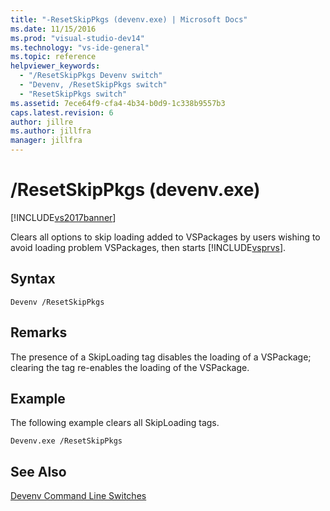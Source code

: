 ```yaml
---
title: "-ResetSkipPkgs (devenv.exe) | Microsoft Docs"
ms.date: 11/15/2016
ms.prod: "visual-studio-dev14"
ms.technology: "vs-ide-general"
ms.topic: reference
helpviewer_keywords:
  - "/ResetSkipPkgs Devenv switch"
  - "Devenv, /ResetSkipPkgs switch"
  - "ResetSkipPkgs switch"
ms.assetid: 7ece64f9-cfa4-4b34-b0d9-1c338b9557b3
caps.latest.revision: 6
author: jillre
ms.author: jillfra
manager: jillfra
---
```

# /ResetSkipPkgs (devenv.exe)
[!INCLUDE[vs2017banner](../../includes/vs2017banner.md)]

Clears all options to skip loading added to VSPackages by users wishing to avoid loading problem VSPackages, then starts [!INCLUDE[vsprvs](../../includes/vsprvs-md.md)].

## Syntax

```
Devenv /ResetSkipPkgs
```

## Remarks
 The presence of a SkipLoading tag disables the loading of a VSPackage; clearing the tag re-enables the loading of the VSPackage.

## Example
 The following example clears all SkipLoading tags.

```
Devenv.exe /ResetSkipPkgs
```

## See Also
 [Devenv Command Line Switches](../../ide/reference/devenv-command-line-switches.md)
